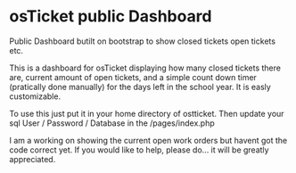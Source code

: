 # osTicket public Dashboard
Public Dashboard butilt on bootstrap to show closed tickets open tickets etc.

This is a dashboard for osTicket displaying how many closed tickets there are, current amount of open tickets,
and a simple count down timer (pratically done manually) for the days left in the school year. It is easly customizable.

To use this just put it in your home directory of ostticket.
Then update your sql User / Password / Database in the /pages/index.php

I am a working on showing the current open work orders but havent got the code correct yet. 
If you would like to help, please do... it will be greatly appreciated. 
